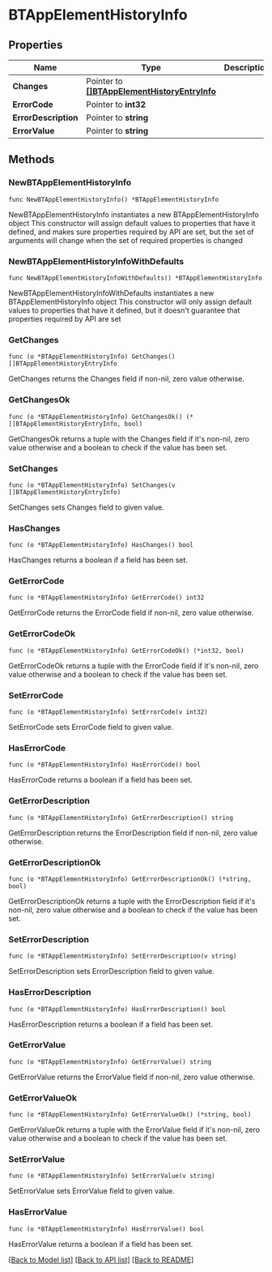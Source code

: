 # BTAppElementHistoryInfo

## Properties

Name | Type | Description | Notes
------------ | ------------- | ------------- | -------------
**Changes** | Pointer to [**[]BTAppElementHistoryEntryInfo**](BTAppElementHistoryEntryInfo.md) |  | [optional] 
**ErrorCode** | Pointer to **int32** |  | [optional] 
**ErrorDescription** | Pointer to **string** |  | [optional] 
**ErrorValue** | Pointer to **string** |  | [optional] 

## Methods

### NewBTAppElementHistoryInfo

`func NewBTAppElementHistoryInfo() *BTAppElementHistoryInfo`

NewBTAppElementHistoryInfo instantiates a new BTAppElementHistoryInfo object
This constructor will assign default values to properties that have it defined,
and makes sure properties required by API are set, but the set of arguments
will change when the set of required properties is changed

### NewBTAppElementHistoryInfoWithDefaults

`func NewBTAppElementHistoryInfoWithDefaults() *BTAppElementHistoryInfo`

NewBTAppElementHistoryInfoWithDefaults instantiates a new BTAppElementHistoryInfo object
This constructor will only assign default values to properties that have it defined,
but it doesn't guarantee that properties required by API are set

### GetChanges

`func (o *BTAppElementHistoryInfo) GetChanges() []BTAppElementHistoryEntryInfo`

GetChanges returns the Changes field if non-nil, zero value otherwise.

### GetChangesOk

`func (o *BTAppElementHistoryInfo) GetChangesOk() (*[]BTAppElementHistoryEntryInfo, bool)`

GetChangesOk returns a tuple with the Changes field if it's non-nil, zero value otherwise
and a boolean to check if the value has been set.

### SetChanges

`func (o *BTAppElementHistoryInfo) SetChanges(v []BTAppElementHistoryEntryInfo)`

SetChanges sets Changes field to given value.

### HasChanges

`func (o *BTAppElementHistoryInfo) HasChanges() bool`

HasChanges returns a boolean if a field has been set.

### GetErrorCode

`func (o *BTAppElementHistoryInfo) GetErrorCode() int32`

GetErrorCode returns the ErrorCode field if non-nil, zero value otherwise.

### GetErrorCodeOk

`func (o *BTAppElementHistoryInfo) GetErrorCodeOk() (*int32, bool)`

GetErrorCodeOk returns a tuple with the ErrorCode field if it's non-nil, zero value otherwise
and a boolean to check if the value has been set.

### SetErrorCode

`func (o *BTAppElementHistoryInfo) SetErrorCode(v int32)`

SetErrorCode sets ErrorCode field to given value.

### HasErrorCode

`func (o *BTAppElementHistoryInfo) HasErrorCode() bool`

HasErrorCode returns a boolean if a field has been set.

### GetErrorDescription

`func (o *BTAppElementHistoryInfo) GetErrorDescription() string`

GetErrorDescription returns the ErrorDescription field if non-nil, zero value otherwise.

### GetErrorDescriptionOk

`func (o *BTAppElementHistoryInfo) GetErrorDescriptionOk() (*string, bool)`

GetErrorDescriptionOk returns a tuple with the ErrorDescription field if it's non-nil, zero value otherwise
and a boolean to check if the value has been set.

### SetErrorDescription

`func (o *BTAppElementHistoryInfo) SetErrorDescription(v string)`

SetErrorDescription sets ErrorDescription field to given value.

### HasErrorDescription

`func (o *BTAppElementHistoryInfo) HasErrorDescription() bool`

HasErrorDescription returns a boolean if a field has been set.

### GetErrorValue

`func (o *BTAppElementHistoryInfo) GetErrorValue() string`

GetErrorValue returns the ErrorValue field if non-nil, zero value otherwise.

### GetErrorValueOk

`func (o *BTAppElementHistoryInfo) GetErrorValueOk() (*string, bool)`

GetErrorValueOk returns a tuple with the ErrorValue field if it's non-nil, zero value otherwise
and a boolean to check if the value has been set.

### SetErrorValue

`func (o *BTAppElementHistoryInfo) SetErrorValue(v string)`

SetErrorValue sets ErrorValue field to given value.

### HasErrorValue

`func (o *BTAppElementHistoryInfo) HasErrorValue() bool`

HasErrorValue returns a boolean if a field has been set.


[[Back to Model list]](../README.md#documentation-for-models) [[Back to API list]](../README.md#documentation-for-api-endpoints) [[Back to README]](../README.md)


